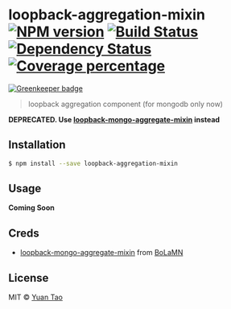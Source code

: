 # loopback-aggregation-mixin [![NPM version][npm-image]][npm-url] [![Build Status][travis-image]][travis-url] [![Dependency Status][daviddm-image]][daviddm-url] [![Coverage percentage][coveralls-image]][coveralls-url]

[![Greenkeeper badge](https://badges.greenkeeper.io/taoyuan/loopback-aggregation-mixin.svg)](https://greenkeeper.io/)

> loopback aggregation component (for mongodb only now)

__DEPRECATED. Use [loopback-mongo-aggregate-mixin](https://github.com/BoLaMN/loopback-mongo-aggregate-mixin) instead__

## Installation

```sh
$ npm install --save loopback-aggregation-mixin
```

## Usage

__Coming Soon__

## Creds
* [loopback-mongo-aggregate-mixin](https://github.com/BoLaMN/loopback-mongo-aggregate-mixin) from [BoLaMN](https://github.com/BoLaMN)   

## License

MIT © [Yuan Tao]()


[npm-image]: https://badge.fury.io/js/loopback-aggregation-mixin.svg
[npm-url]: https://npmjs.org/package/loopback-aggregation-mixin
[travis-image]: https://travis-ci.org/taoyuan/loopback-aggregation-mixin.svg?branch=master
[travis-url]: https://travis-ci.org/taoyuan/loopback-aggregation-mixin
[daviddm-image]: https://david-dm.org/taoyuan/loopback-aggregation-mixin.svg?theme=shields.io
[daviddm-url]: https://david-dm.org/taoyuan/loopback-aggregation-mixin
[coveralls-image]: https://coveralls.io/repos/taoyuan/loopback-aggregation-mixin/badge.svg
[coveralls-url]: https://coveralls.io/r/taoyuan/loopback-aggregation-mixin
